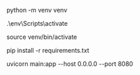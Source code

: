 python -m venv venv

.\env\Scripts\activate

source venv/bin/activate

pip install -r requirements.txt

uvicorn main:app --host 0.0.0.0 --port 8080
